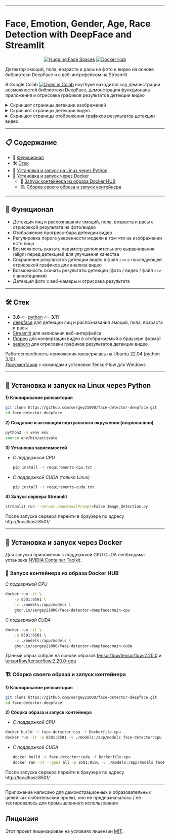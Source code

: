 

---
# Face, Emotion, Gender, Age, Race Detection with DeepFace and Streamlit

<div align="center">

<a href="https://huggingface.co/spaces/sergey21000/face-detector-deepface"><img src="https://img.shields.io/badge/%F0%9F%A4%97%20Hugging%20Face-Spaces-yellow" alt="Hugging Face Spaces"></a>
<a href="https://hub.docker.com/r/sergey21000/face-detector-deepface"><img src="https://img.shields.io/badge/Docker-Hub-blue?logo=docker" alt="Docker Hub "></a>
</div>


Детектор эмоций, пола, возраста и расы на фото и видео на основе библиотеки DeepFace и с веб-интрефейсом на Streamlit 

В Google Colab <a href="https://colab.research.google.com/drive/1O32NIhtsJBlR8Y6sp2xOPDOic8xtSnHa"><img src="https://img.shields.io/static/v1?message=Open%20in%20Colab&logo=googlecolab&labelColor=5c5c5c&color=0f80c1&label=%20" alt="Open in Colab"></a> ноутбуке находится код демонстрации возможностей библиотеки DeepFace, демонстрация функционала приложения и отрисовка графиков результатов детекции видео

<details>
<summary>Скриншот страницы детекции изображений</summary>

![Главная страница](./screenshots/main.png)
</details>

<details>
<summary>Скриншот страницы детекции видео</summary>

![Страница детекции](./screenshots/main_video.png)
</details>

<details>
<summary>Скриншот страницы отображения графиков результатов детекции видео</summary>

![Страница результатов](./screenshots/main_video_analyze.png)
</details>


---
## 📋 Содержание

- 🚀 [Функционал](#-Функционал)
- 🛠️ [Стек](#-Стек)
- 🐍 [Установка и запуск на Linux через Python](#-Установка-и-запуск-на-Linux-через-Python)
- 🐳 [Установка и запуск через Docker](#-Установка-и-запуск-через-Docker)
  - 🏃‍ [Запуск контейнера из образа Docker HUB](#-Запуск-контейнера-из-образа-Docker-HUB)
  - 🏗️ [Сборка своего образа и запуск контейнера](#-Сборка-своего-образа-и-запуск-контейнера)


---
## 🚀 Функционал
- Детекция лиц и распознавание эмоций, пола, возраста и расы с отрисовкой результата на фото/видео
- Отображение прогресс-бара детекции видео
- Регулировка порога уверенности модели в том что на изображении есть лицо
- Возможность указать параметр дополнительного выравнивания (align) перед детекцией для улучшения качества
- Сохранение результатов детекции видео в файл `csv` с последующей отрисовкой графиков для анализа видео
- Возможность скачать результаты детекции (фото / видео / файл `csv` с аннотациями)
- Детекция фото с веб-камеры и отрисовка результата


---
## 🛠 Стек

- **3.8** <= [python](https://www.python.org/)  <= **3.11**
- [deepface](https://github.com/serengil/deepface) для детекции лиц и распознавания эмоций, пола, возраста и расы
- [Streamlit](https://github.com/streamlit/streamlit) для написания веб-интерфейса
- [ffmpeg](https://ffmpeg.org/) для конвертации видео в отображаемый в браузере формат
- [seaborn](https://github.com/mwaskom/seaborn) для отрисовки графиков результатов детекции видео

Работоспособность приложения проверялась на Ubuntu 22.04 (python 3.10)  
[Документация](https://www.tensorflow.org/install/pip) с командами установки TensorFlow для Windows


---
## 🐍 Установка и запуск на Linux через Python

**1) Клонирование репозитория**  

```sh
git clone https://github.com/sergey21000/face-detector-deepface.git
cd face-detector-deepface
```

**2) Создание и активация виртуального окружения (опционально)**

```sh
python3 -m venv env
source env/bin/activate
```

**3) Установка зависимостей**  

- *С поддержкой CPU*
  ```sh
  pip install -r requirements-cpu.txt
  ```

- *С поддержкой CUDA (только Linux)*
  ```sh
  pip install -r requirements-cuda.txt
  ```

**4) Запуск сервера Streamlit**  
```sh
streamlit run --server.showEmailPrompt=False Image_Detection.py
```

После запуска сервера перейти в браузере по адресу http://localhost:8501/  


---
## 🐳 Установка и запуск через Docker

Для запуска приложения с поддержкой GPU CUDA необходима установка [NVIDIA Container Toolkit](https://docs.nvidia.com/datacenter/cloud-native/container-toolkit/latest/install-guide.html#installation).


### 🏃‍ Запуск контейнера из образа Docker HUB

*С поддержкой CPU*
```sh
docker run -it \
	-p 8501:8501 \
	-v ./models:/app/models \
	ghcr.io/sergey21000/face-detector-deepface:main-cpu
```

*С поддержкой CUDA*
```sh
docker run -it \
	-p 8501:8501 \
	-v ./models:/app/models \
	ghcr.io/sergey21000/face-detector-deepface:main-cuda
```

Данный образ собран на основе образов [tensorflow/tensorflow:2.20.0](https://hub.docker.com/layers/tensorflow/tensorflow/2.20.0/images/sha256-6b0a7db409e62b7cf188ce72074c520af3e8c21f6d4d5b206f700520594dfb5a) и [tensorflow/tensorflow:2.20.0-gpu](https://hub.docker.com/layers/tensorflow/tensorflow/2.20.0-gpu/images/sha256-ef97f51a830268acdffe8829a348c6d283702df7f30b117d3ed2e72129c28946)


### 🏗 Сборка своего образа и запуск контейнера

**1) Клонирование репозитория**  

```sh
git clone https://github.com/sergey21000/face-detector-deepface.git
cd face-detector-deepface
```

**2) Сборка образа и запуск контейнера**

- *С поддержкой CPU*
```sh
docker build -t face-detector:cpu -f Dockerfile-cpu .
docker run -it -p 8501:8501 -v ./models:/app/models face-detector:cpu
```

- *С поддержкой CUDA*
  ```sh
  docker build -t face-detector:cuda -f Dockerfile-cpu .
  docker run -it --gpus all -p 8501:8501 -v ./models:/app/models face-detector:cuda
  ```

После запуска сервера перейти в браузере по адресу http://localhost:8501/  

---

Приложение написано для демонстрационных и образовательных целей как любительский проект, оно не предназначалось / не тестировалось для промышленного использования


## Лицензия

Этот проект лицензирован на условиях лицензии [MIT](./LICENSE).
